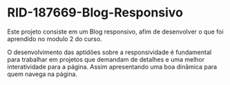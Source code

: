 # RID-187669-Blog-Responsivo

Este projeto consiste em um Blog responsivo, afim de desenvolver o que foi aprendido no modulo 2 do curso.

O desenvolvimento das aptidões sobre a responsividade é fundamental para trabalhar em projetos que demandam
de detalhes e uma melhor interatividade para a página. Assim apresentando uma boa dinâmica para quem navega
na página.